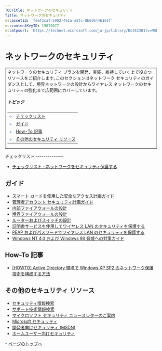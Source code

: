```yaml
---
TOCTitle: ネットワークのセキュリティ
Title: ネットワークのセキュリティ
ms:assetid: 'feaf2caf-5902-461a-a8fc-0b0d6446165f'
ms:contentKeyID: 19870077
ms:mtpsurl: 'https://technet.microsoft.com/ja-jp/library/Dd362381(v=MSDN.10)'
---
```


ネットワークのセキュリティ
==========================

<table border="0" cellpadding="0" cellspacing="0">
<tbody>
<tr>
<td style="border:1px solid black;" colspan="5">
ネットワークのセキュリティ プランを開発、実装、維持していく上で役立つリソースをご紹介します｡このセクションはネットワーク セキュリティのガイダンスとして、境界ネットワークの設計からワイヤレス ネットワークのセキュリティの強化まで広範囲にカバーしています。
  
##### トピック
  
|                                                                                                                                                                 |                                       |  
|-----------------------------------------------------------------------------------------------------------------------------------------------------------------|---------------------------------------|  
| [<img src="images/dd362381.arrow_px_down(ja-jp,TechNet.10).gif" alt="チェックリスト" width="7" height="9" />](#eaa)                | [チェックリスト](#eaa)                |  
| [<img src="images/dd362381.arrow_px_down(ja-jp,TechNet.10).gif" alt="ガイド" width="7" height="9" />](#eeb)                        | [ガイド](#eeb)                        |  
| [<img src="images/dd362381.arrow_px_down(ja-jp,TechNet.10).gif" alt="How-To 記事" width="7" height="9" />](#egc)                   | [How-To 記事](#egc)                   |  
| [<img src="images/dd362381.arrow_px_down(ja-jp,TechNet.10).gif" alt="その他のセキュリティ リソース" width="7" height="9" />](#elc) | [その他のセキュリティ リソース](#elc) |

</td>
</tr>
</tbody>
</table>
<p> </p>
チェックリスト
--------------

-   [チェックリスト ‐ ネットワークをセキュリティ保護する](http://msdn.microsoft.com/ja-jp/library/aa302346.aspx)

ガイド 
-------

-   [スマート カードを使用した安全なアクセス計画ガイド](http://www.microsoft.com/japan/technet/security/topics/networksecurity/securesmartcards/default.mspx)
-   [管理者アカウント セキュリティ計画ガイド](http://www.microsoft.com/japan/technet/security/topics/serversecurity/administratoraccounts/default.mspx)
-   [内部ファイアウォールの設計](http://www.microsoft.com/japan/technet/security/topics/networksecurity/secmod155.mspx)
-   [境界ファイアウォールの設計](http://www.microsoft.com/japan/technet/security/topics/networksecurity/secmod156.mspx)
-   [ルーターおよびスイッチの設計](http://www.microsoft.com/japan/technet/security/topics/networksecurity/secmod40.mspx)
-   [証明書サービスを使用してワイヤレス LAN のセキュリティを保護する](http://www.microsoft.com/japan/technet/security/prodtech/windowsserver2003/pkiwire/swlan.mspx)
-   [PEAP およびパスワードでワイヤレス LAN のセキュリティを保護する](http://www.microsoft.com/japan/technet/security/topics/cryptographyetc/peap_0.mspx)
-   [Windows NT 4.0 および Windows 98 脅威への対策ガイド](http://www.microsoft.com/japan/technet/security/topics/networksecurity/threatmi.mspx)

How-To 記事 
------------

-   [\[HOWTO\] Active Directory 環境で Windows XP SP2 のネットワーク保護技術を構成する方法](http://www.microsoft.com/japan/technet/security/prodtech/windowsxp/adprtect.mspx)

その他のセキュリティ リソース 
------------------------------

-   [セキュリティ情報検索](http://www.microsoft.com/japan/technet/security/current.aspx)
-   [サポート技術情報検索](http://support.microsoft.com/search/)
-   [マイクロソフト セキュリティ ニュースレターのご案内](http://www.microsoft.com/japan/technet/security/secnews/default.mspx)
-   [Microsoft セキュリティ](http://www.microsoft.com/japan/security/)
-   [開発者向けセキュリティ (MSDN)](http://msdn.microsoft.com/ja-jp/security/default.aspx)
-   [ホームユーザー向けセキュリティ](http://www.microsoft.com/japan/athome/security/default.mspx)

[<img src="images/dd362381.arrow_px_up(ja-jp,TechNet.10).gif" alt="ページのトップへ" width="7" height="9" />](#top) [ページのトップへ](#top)
